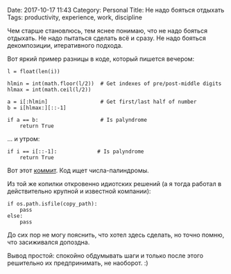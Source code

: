 Date: 2017-10-17 11:43
Category: Personal
Title: Не надо бояться отдыхать
Tags: productivity, experience, work, discipline

Чем старше становлюсь, тем яснее понимаю, что не надо бояться отдыхать. Не надо пытаться сделать всё и сразу. Не надо бояться декомпозиции, итеративного подхода.

Вот яркий пример разницы в коде, который пишется вечером:

```
l = float(len(i))

hlmin = int(math.floor(l/2))  # Get indexes of pre/post-middle digits
hlmax = int(math.ceil(l/2))

a = i[:hlmin]                 # Get first/last half of number
b = i[hlmax:][::-1]

if a == b:                    # Is palyndrome
    return True
```

... и утром:

```
if i == i[::-1]:             # Is palyndrome
    return True
```

Вот этот [коммит](https://github.com/agrrh/lychrel/commit/ff4d9ed6d85da6e78f0a007cf87da96f203bf4bd?diff=split). Код ищет числа-палиндромы.

Из той же копилки откровенно идиотских решений (а я тогда работал в действительно крупной и известной компании):

```
if os.path.isfile(copy_path):
    pass
else:
    pass
```

До сих пор не могу пояснить, что хотел здесь сделать, но точно помню, что засиживался допоздна.

Вывод простой: спокойно обдумывать шаги и только после этого решительно их предпринимать, не наоборот. :)
